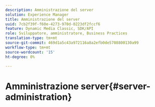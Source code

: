 ```yaml
---
description: Amministrazione del server
solution: Experience Manager
title: Amministrazione del server
uuid: 7cb2f39f-f60e-4273-970d-0223df2fccf6
feature: Dynamic Media Classic, SDK/API
role: Sviluppatore, amministratore, Business Practices
translation-type: tm+mt
source-git-commit: 469d1a5c43a972116a8a2efb0de5708800130a99
workflow-type: tm+mt
source-wordcount: '15'
ht-degree: 0%

---
```



# Amministrazione server{#server-administration}

